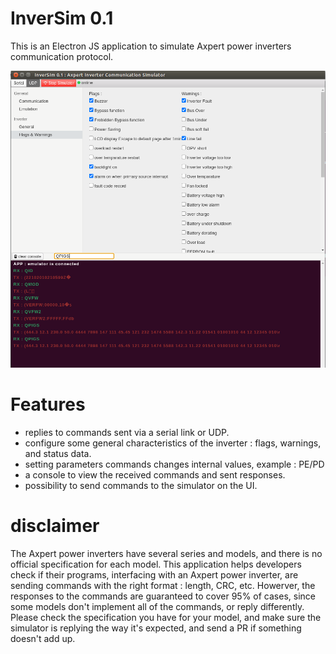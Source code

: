 # InverSim 0.1
This is an Electron JS application to simulate Axpert power inverters communication protocol.

![Alt text](docs/inversim-0.1-ui.png?raw=true "InverSim 0.1 Screenshot")

# Features
+ replies to commands sent via a serial link or UDP.
+ configure some general characteristics of the inverter : flags, warnings, and status data.
+ setting parameters commands changes internal values, example : PE/PD
+ a console to view the received commands and sent responses.
+ possibility to send commands to the simulator on the UI.

 
# disclaimer
The Axpert power inverters have several series and models, and there is no official specification for each model. 
This application helps developers check if their programs, interfacing with an Axpert power inverter, are sending commands with the right format : length, CRC, etc. Howerver, the responses to the commands are guaranteed to cover 95% of cases, since some models don't implement all of the commands, or reply differently. Please check the specification you have for your model, and make sure the simulator is replying the way it's expected, and send a PR if something doesn't add up.

